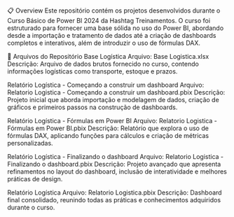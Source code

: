 📋 Overview
Este repositório contém os projetos desenvolvidos durante o Curso Básico de Power BI 2024 da Hashtag Treinamentos. O curso foi estruturado para fornecer uma base sólida no uso do Power BI, abordando desde a importação e tratamento de dados até a criação de dashboards completos e interativos, além de introduzir o uso de fórmulas DAX.

📂 Arquivos do Repositório
Base Logística
Arquivo: Base Logistica.xlsx
Descrição: Arquivo de dados brutos fornecido no curso, contendo informações logísticas como transporte, estoque e prazos.

Relatório Logística - Começando a construir um dashboard
Arquivo: Relatorio Logistica - Começando a construir um dashboard.pbix
Descrição: Projeto inicial que aborda importação e modelagem de dados, criação de gráficos e primeiros passos na construção de dashboards.

Relatório Logística - Fórmulas em Power BI
Arquivo: Relatorio Logistica - Fórmulas em Power BI.pbix
Descrição: Relatório que explora o uso de fórmulas DAX, aplicando funções para cálculos e criação de métricas personalizadas.

Relatório Logística - Finalizando o dashboard
Arquivo: Relatorio Logistica - Finalizando o dashboard.pbix
Descrição: Projeto avançado que apresenta refinamentos no layout do dashboard, inclusão de interatividade e melhores práticas de design.

Relatório Logística
Arquivo: Relatorio Logistica.pbix
Descrição: Dashboard final consolidado, reunindo todas as práticas e conhecimentos adquiridos durante o curso.